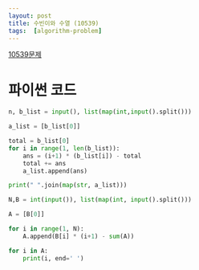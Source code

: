 ```yaml
---
layout: post
title: 수빈이와 수열 (10539)
tags:  [algorithm-problem]
---
```


[10539문제](https://www.acmicpc.net/problem/10539)

# 파이썬 코드

~~~python
n, b_list = input(), list(map(int,input().split()))

a_list = [b_list[0]]

total = b_list[0]
for i in range(1, len(b_list)):
    ans = (i+1) * (b_list[i]) - total
    total += ans
    a_list.append(ans)

print(" ".join(map(str, a_list)))
~~~

~~~python
N,B = int(input()), list(map(int, input().split()))

A = [B[0]]

for i in range(1, N):
    A.append(B[i] * (i+1) - sum(A))

for i in A:
    print(i, end=' ')
~~~
